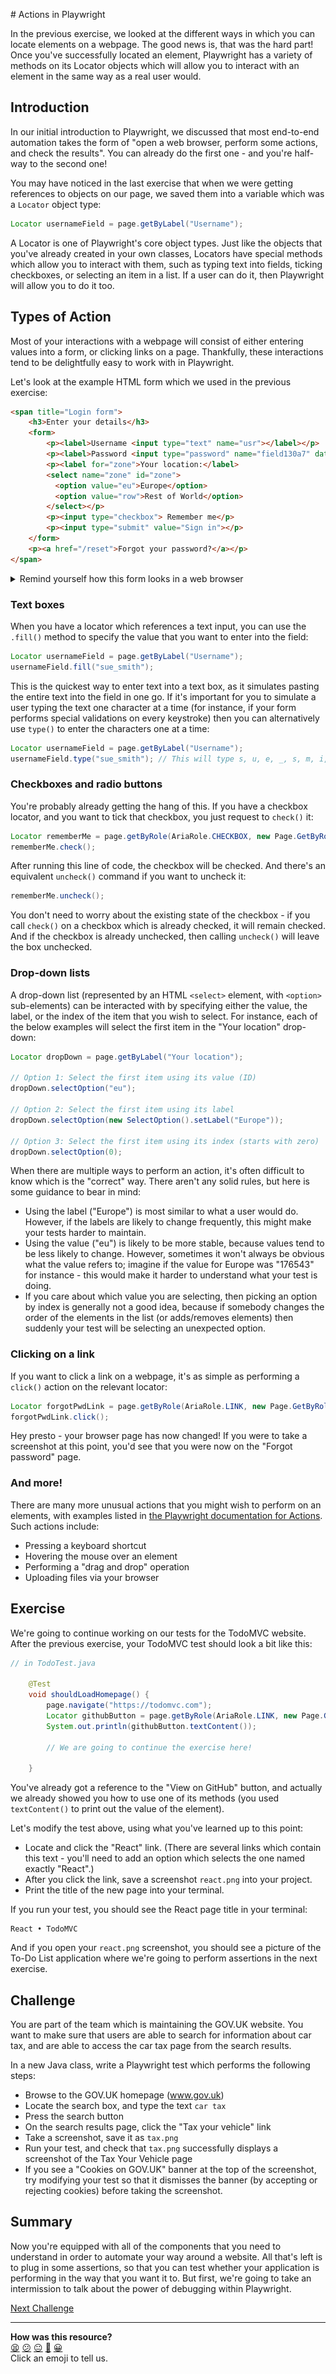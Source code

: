 # Actions in Playwright

In the previous exercise, we looked at the different ways in which you can 
locate elements on a webpage. The good news is, that was the hard part! Once 
you've successfully located an element, Playwright has a variety of methods 
on its Locator objects which will allow you to interact with an element in 
the same way as a real user would.

<!-- OMITTED -->

## Introduction

In our initial introduction to Playwright, we discussed that most end-to-end 
automation takes the form of "open a web browser, perform some actions, and 
check the results". You can already do the first one - and you're half-way to 
the second one!

You may have noticed in the last exercise that when we were getting references 
to objects on our page, we saved them into a variable which was a `Locator` 
object type:

```java
Locator usernameField = page.getByLabel("Username");
```

A Locator is one of Playwright's core object types. Just like the objects that 
you've already created in your own classes, Locators have special methods 
which allow you to interact with them, such as typing text into fields, 
ticking checkboxes, or selecting an item in a list. If a user can do it, then 
Playwright will allow you to do it too.

## Types of Action

Most of your interactions with a webpage will consist of either entering 
values into a form, or clicking links on a page. Thankfully, these 
interactions tend to be delightfully easy to work with in Playwright.

Let's look at the example HTML form which we used in the previous exercise: 

```html
<span title="Login form">
    <h3>Enter your details</h3>
    <form>
        <p><label>Username <input type="text" name="usr"></label></p>
        <p><label>Password <input type="password" name="field130a7" data-testid="passwordField"></label></p>
        <p><label for="zone">Your location:</label>
        <select name="zone" id="zone">
		  <option value="eu">Europe</option>
          <option value="row">Rest of World</option>
        </select></p>
        <p><input type="checkbox"> Remember me</p>
        <p><input type="submit" value="Sign in"></p>
    </form>
    <p><a href="/reset">Forgot your password?</a></p>
</span>
```

<details>
  <summary>Remind yourself how this form looks in a web browser</summary>
    
  ![Screenshot of login form](resources/loginform.png)

</details>

### Text boxes

When you have a locator which references a text input, you can use the 
`.fill()` method to specify the value that you want to enter into the field: 

```java
Locator usernameField = page.getByLabel("Username");
usernameField.fill("sue_smith");
```

This is the quickest way to enter text into a text box, as it simulates 
pasting the entire text into the field in one go. If it's important for you to 
simulate a user typing the text one character at a time (for instance, if your 
form performs special validations on every keystroke) then you can 
alternatively use `type()` to enter the characters one at a time:

```java
Locator usernameField = page.getByLabel("Username");
usernameField.type("sue_smith"); // This will type s, u, e, _, s, m, i, t, h
``` 

### Checkboxes and radio buttons

You're probably already getting the hang of this. If you have a checkbox 
locator, and you want to tick that checkbox, you just request to `check()` it:

```java
Locator rememberMe = page.getByRole(AriaRole.CHECKBOX, new Page.GetByRoleOptions().setName("Remember me"));
rememberMe.check();
```

After running this line of code, the checkbox will be checked. And there's an 
equivalent `uncheck()` command if you want to uncheck it:

```java
rememberMe.uncheck();
```

You don't need to worry about the existing state of the checkbox - if you 
call `check()` on a checkbox which is already checked, it will remain checked. 
And if the checkbox is already unchecked, then calling `uncheck()` will leave 
the box unchecked.

### Drop-down lists

A drop-down list (represented by an HTML `<select>` element, with `<option>` 
sub-elements) can be interacted with by specifying either the value, the 
label, or the index of the item that you wish to select. For instance, each 
of the below examples will select the first item in the "Your location" 
drop-down:

```java
Locator dropDown = page.getByLabel("Your location");

// Option 1: Select the first item using its value (ID)
dropDown.selectOption("eu");

// Option 2: Select the first item using its label
dropDown.selectOption(new SelectOption().setLabel("Europe"));

// Option 3: Select the first item using its index (starts with zero)
dropDown.selectOption(0);
```

When there are multiple ways to perform an action, it's often difficult to 
know which is the "correct" way. There aren't any solid rules, but here is 
some guidance to bear in mind:

* Using the label ("Europe") is most similar to what a user would do. 
However, if the labels are likely to change frequently, this might make your 
tests harder to maintain.
* Using the value ("eu") is likely to be more stable, because values tend to 
be less likely to change. However, sometimes it won't always be obvious what 
the value refers to; imagine if the value for Europe was "176543" for 
instance - this would make it harder to understand what your test is doing.
* If you care about which value you are selecting, then picking an option by 
index is generally not a good idea, because if somebody changes the order of 
the elements in the list (or adds/removes elements) then suddenly your test 
will be selecting an unexpected option.

### Clicking on a link

If you want to click a link on a webpage, it's as simple as performing a 
`click()` action on the relevant locator:

```java
Locator forgotPwdLink = page.getByRole(AriaRole.LINK, new Page.GetByRoleOptions().setName("Forgot your password?"));
forgotPwdLink.click();
```

Hey presto - your browser page has now changed! If you were to take a 
screenshot at this point, you'd see that you were now on the "Forgot password" 
page.

### And more!

There are many more unusual actions that you might wish to perform on an 
elements, with examples listed in [the Playwright documentation for 
Actions](https://playwright.dev/java/docs/input). Such actions include:

* Pressing a keyboard shortcut
* Hovering the mouse over an element
* Performing a "drag and drop" operation
* Uploading files via your browser

## Exercise

We're going to continue working on our tests for the TodoMVC website. After 
the previous exercise, your TodoMVC test should look a bit like this:

```java
// in TodoTest.java

    @Test
    void shouldLoadHomepage() {
        page.navigate("https://todomvc.com");
        Locator githubButton = page.getByRole(AriaRole.LINK, new Page.GetByRoleOptions().setName("View on GitHub"));
        System.out.println(githubButton.textContent());

        // We are going to continue the exercise here!

    }
```

You've already got a reference to the "View on GitHub" button, and actually we 
already showed you how to use one of its methods (you used `textContent()` to 
print out the value of the element).

Let's modify the test above, using what you've learned up to this point:

* Locate and click the "React" link. (There are several links which contain 
this text - you'll need to add an option which selects the one named exactly 
"React".)
* After you click the link, save a screenshot `react.png` into your project.
* Print the title of the new page into your terminal.

If you run your test, you should see the React page title in your terminal: 

```
React • TodoMVC
```

And if you open your `react.png` screenshot, you should see a picture of the 
To-Do List application where we're going to perform assertions in the next 
exercise.

<!-- OMITTED -->

## Challenge

You are part of the team which is maintaining the GOV.UK website. You want 
to make sure that users are able to search for information about car tax, 
and are able to access the car tax page from the search results.

In a new Java class, write a Playwright test which performs the following 
steps:

* Browse to the GOV.UK homepage (www.gov.uk)
* Locate the search box, and type the text `car tax`
* Press the search button
* On the search results page, click the "Tax your vehicle" link
* Take a screenshot, save it as `tax.png`
* Run your test, and check that `tax.png` successfully displays a 
screenshot of the Tax Your Vehicle page
* If you see a "Cookies on GOV.UK" banner at the top of the screenshot, 
try modifying your test so that it dismisses the banner (by accepting or 
rejecting cookies) before taking the screenshot.

## Summary

Now you're equipped with all of the components that you need to understand in 
order to automate your way around a website. All that's left is to plug in 
some assertions, so that you can test whether your application is performing 
in the way that you want it to. But first, we're going to take an intermission 
to talk about the power of debugging within Playwright.

[Next Challenge](06_debugging_playwright.md)

<!-- BEGIN GENERATED SECTION DO NOT EDIT -->

---

**How was this resource?**  
[😫](https://airtable.com/shrUJ3t7KLMqVRFKR?prefill_Repository=makersacademy%2Fjava-fundamentals-with-intellij&prefill_File=playwright%2F05_actions.md&prefill_Sentiment=😫) [😕](https://airtable.com/shrUJ3t7KLMqVRFKR?prefill_Repository=makersacademy%2Fjava-fundamentals-with-intellij&prefill_File=playwright%2F05_actions.md&prefill_Sentiment=😕) [😐](https://airtable.com/shrUJ3t7KLMqVRFKR?prefill_Repository=makersacademy%2Fjava-fundamentals-with-intellij&prefill_File=playwright%2F05_actions.md&prefill_Sentiment=😐) [🙂](https://airtable.com/shrUJ3t7KLMqVRFKR?prefill_Repository=makersacademy%2Fjava-fundamentals-with-intellij&prefill_File=playwright%2F05_actions.md&prefill_Sentiment=🙂) [😀](https://airtable.com/shrUJ3t7KLMqVRFKR?prefill_Repository=makersacademy%2Fjava-fundamentals-with-intellij&prefill_File=playwright%2F05_actions.md&prefill_Sentiment=😀)  
Click an emoji to tell us.

<!-- END GENERATED SECTION DO NOT EDIT -->
